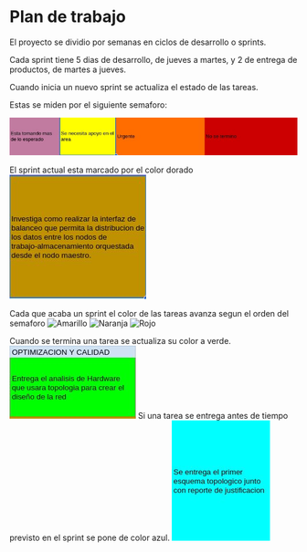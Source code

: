 # Plan de trabajo 

El proyecto se dividio por semanas en ciclos de desarrollo o sprints.

Cada sprint tiene 5 dias de desarrollo, de jueves a martes, y 2 de entrega de productos, de martes a jueves.

Cuando inicia un nuevo sprint se actualiza el estado de las tareas.

Estas se miden por el siguiente semaforo:

![Semaforo](../imagenes/semaforo/colores.jpg)

El sprint actual esta marcado por el color dorado
![Dorado](../imagenes/semaforo/dorado.jpg)

Cada que acaba un sprint el color de las tareas avanza segun el orden del semaforo
![Amarillo](../imagenes/semaforo/amarillo.jpg)
![Naranja](../imagenes/semaforo/naranja.jpg)
![Rojo](../imagenes/semaforo/rojo.jpg)

Cuando se termina una tarea se actualiza su color a verde.
![Verde](../imagenes/semaforo/verde.jpg)
Si una tarea se entrega antes de tiempo previsto en el sprint se pone de color azul.
![Azul](../imagenes/semaforo/azul.jpg)

